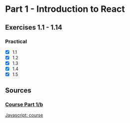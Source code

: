 # Part 1 - Introduction to React

## Exercises 1.1 - 1.14

### Practical
- [x] 1.1
- [x] 1.2
- [x] 1.3
- [x] 1.4
- [x] 1.5
  
## Sources
### [Course Part 1/b](https://fullstackopen.com/en/part1)
[Javascript: course](https://fullstackopen.com/en/part1/java_script#object-methods-and-this)
